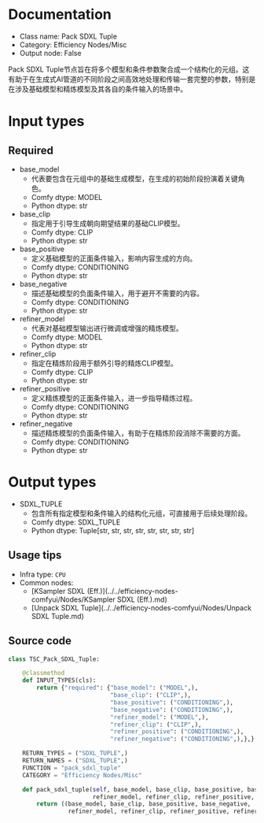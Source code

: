 
# Documentation
- Class name: Pack SDXL Tuple
- Category: Efficiency Nodes/Misc
- Output node: False

Pack SDXL Tuple节点旨在将多个模型和条件参数聚合成一个结构化的元组。这有助于在生成式AI管道的不同阶段之间高效地处理和传输一套完整的参数，特别是在涉及基础模型和精炼模型及其各自的条件输入的场景中。

# Input types
## Required
- base_model
    - 代表要包含在元组中的基础生成模型，在生成的初始阶段扮演着关键角色。
    - Comfy dtype: MODEL
    - Python dtype: str
- base_clip
    - 指定用于引导生成朝向期望结果的基础CLIP模型。
    - Comfy dtype: CLIP
    - Python dtype: str
- base_positive
    - 定义基础模型的正面条件输入，影响内容生成的方向。
    - Comfy dtype: CONDITIONING
    - Python dtype: str
- base_negative
    - 描述基础模型的负面条件输入，用于避开不需要的内容。
    - Comfy dtype: CONDITIONING
    - Python dtype: str
- refiner_model
    - 代表对基础模型输出进行微调或增强的精炼模型。
    - Comfy dtype: MODEL
    - Python dtype: str
- refiner_clip
    - 指定在精炼阶段用于额外引导的精炼CLIP模型。
    - Comfy dtype: CLIP
    - Python dtype: str
- refiner_positive
    - 定义精炼模型的正面条件输入，进一步指导精炼过程。
    - Comfy dtype: CONDITIONING
    - Python dtype: str
- refiner_negative
    - 描述精炼模型的负面条件输入，有助于在精炼阶段消除不需要的方面。
    - Comfy dtype: CONDITIONING
    - Python dtype: str

# Output types
- SDXL_TUPLE
    - 包含所有指定模型和条件输入的结构化元组，可直接用于后续处理阶段。
    - Comfy dtype: SDXL_TUPLE
    - Python dtype: Tuple[str, str, str, str, str, str, str, str]


## Usage tips
- Infra type: `CPU`
- Common nodes:
    - [KSampler SDXL (Eff.)](../../efficiency-nodes-comfyui/Nodes/KSampler SDXL (Eff.).md)
    - [Unpack SDXL Tuple](../../efficiency-nodes-comfyui/Nodes/Unpack SDXL Tuple.md)



## Source code
```python
class TSC_Pack_SDXL_Tuple:

    @classmethod
    def INPUT_TYPES(cls):
        return {"required": {"base_model": ("MODEL",),
                             "base_clip": ("CLIP",),
                             "base_positive": ("CONDITIONING",),
                             "base_negative": ("CONDITIONING",),
                             "refiner_model": ("MODEL",),
                             "refiner_clip": ("CLIP",),
                             "refiner_positive": ("CONDITIONING",),
                             "refiner_negative": ("CONDITIONING",),},}

    RETURN_TYPES = ("SDXL_TUPLE",)
    RETURN_NAMES = ("SDXL_TUPLE",)
    FUNCTION = "pack_sdxl_tuple"
    CATEGORY = "Efficiency Nodes/Misc"

    def pack_sdxl_tuple(self, base_model, base_clip, base_positive, base_negative,
                        refiner_model, refiner_clip, refiner_positive, refiner_negative):
        return ((base_model, base_clip, base_positive, base_negative,
                 refiner_model, refiner_clip, refiner_positive, refiner_negative),)

```
